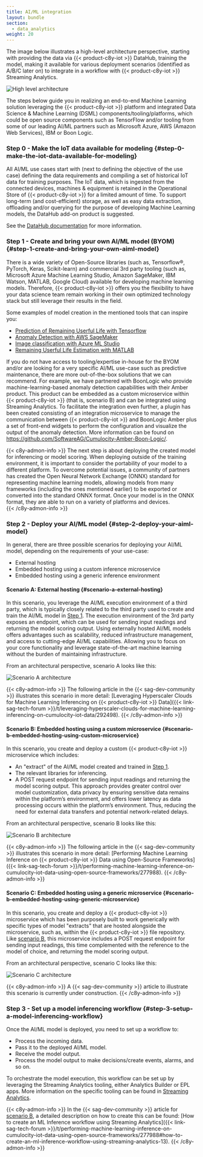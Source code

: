 ```yaml
---
title: AI/ML integration
layout: bundle
section:
  - data_analytics
weight: 20
---
```


The image below illustrates a high-level architecture perspective, starting with providing the data via {{< product-c8y-iot >}} DataHub, training the model, making it available for various deployment scenarios (identified as A/B/C later on) to integrate in a workflow with {{< product-c8y-iot >}} Streaming Analytics.

![High level architecture](/images/machine-learning-guide/high-level-architecture.png)

The steps below guide you in realizing an end-to-end Machine Learning solution leveraging the {{< product-c8y-iot >}} platform and integrated Data Science & Machine Learning (DSML) components/tooling/platforms, which could be open source components such as TensorFlow and/or tooling from some of our leading AI/ML partners such as Microsoft Azure, AWS (Amazon Web Services), IBM or Boon Logic.


### Step 0 - Make the IoT data available for modeling {#step-0-make-the-iot-data-available-for-modeling}

All AI/ML use cases start with (next to defining the objective of the use case) defining the data requirements and compiling a set of historical IoT data for training purposes. The IoT data, which is ingested from the connected devices, machines & equipment is retained in the Operational Store of {{< product-c8y-iot >}} for a limited amount of time. To support long-term (and cost-efficient) storage, as well as easy data extraction, offloading and/or querying for the purpose of developing Machine Learning models, the DataHub add-on product is suggested.

See the [DataHub documentation](/datahub/) for more information.


### Step 1 - Create and bring your own AI/ML model (BYOM) {#step-1-create-and-bring-your-own-aiml-model}

There is a wide variety of Open-Source libraries (such as, Tensorflow®, PyTorch, Keras, Scikit-learn) and commercial 3rd party tooling (such as, Microsoft Azure Machine Learning Studio, Amazon SageMaker, IBM Watson, MATLAB, Google Cloud) available for developing machine learning models. Therefore, {{< product-c8y-iot >}} offers you the flexibility to have your data science team remain working in their own optimized technology stack but still leverage their results in the field.

Some examples of model creation in the mentioned tools that can inspire you:

* [Prediction of Remaining Userful Life with Tensorflow](https://medium.com/@polanitzer/prediction-of-remaining-useful-life-of-an-engine-based-on-sensors-building-a-random-forest-in-ffad82c8a1c6)
* [Anomaly Detection with AWS SageMaker](https://catalog.us-east-1.prod.workshops.aws/workshops/c5661636-bfc3-4771-be38-a4072661bfda/en-US/anomaly-detection-forecasting/sagemaker/sagemaker-anomalies)
* [Image classification with Azure ML Studio](https://learn.microsoft.com/en-us/azure/machine-learning/tutorial-train-deploy-image-classification-model-vscode?view=azureml-api-2)
* [Remaining Userful Life Estimation with MATLAB](https://www.mathworks.com/help/predmaint/ug/remaining-useful-life-estimation-using-convolutional-neural-network.html)

If you do not have access to tooling/expertise in-house for the BYOM and/or are looking for a very specific AI/ML use-case such as predictive maintenance, there are more out-of-the-box solutions that we can recommend. For example, we have partnered with BoonLogic who provide machine-learning-based anomaly detection capabilities with their Amber product. This product can be embedded as a custom microservice within {{< product-c8y-iot >}} (that is, scenario B) and can be integrated using Streaming Analytics. To facilitate the integration even further, a plugin has been created consisting of an integration microservice to manage the communication between {{< product-c8y-iot >}} and BoonLogic Amber plus a set of front-end widgets to perform the configuration and visualize the output of the anomaly detection. More information can be found on https://github.com/SoftwareAG/Cumulocity-Amber-Boon-Logic/.

{{< c8y-admon-info >}}
The next step is about deploying the created model for inferencing or model scoring. When deploying outside of the training environment, it is important to consider the portability of your model to a different platform. To overcome potential issues, a community of partners has created the Open Neural Network Exchange (ONNX) standard for representing machine learning models, allowing models from many frameworks (including the ones mentioned earlier) to be exported or converted into the standard ONNX format. Once your model is in the ONNX format, they are able to run on a variety of platforms and devices.    
{{< /c8y-admon-info >}}

### Step 2 - Deploy your AI/ML model {#step-2-deploy-your-aiml-model}

In general, there are three possible scenarios for deploying your AI/ML model, depending on the requirements of your use-case:

* External hosting
* Embedded hosting using a custom inference microservice
* Embedded hosting using a generic inference environment

#### Scenario A: External hosting {#scenario-a-external-hosting}

In this scenario, you leverage the AI/ML execution environment of a third party, which is typically closely related to the third party used to create and train the AI/ML model in [Step 1](#step-1-create-and-bring-your-own-aiml-model). The execution environment of the 3rd party exposes an endpoint, which can be used for sending input readings and returning the model scoring output. Using externally hosted AI/ML models offers advantages such as scalability, reduced infrastructure management, and access to cutting-edge AI/ML capabilities. Allowing you to focus on your core functionality and leverage state-of-the-art machine learning without the burden of maintaining infrastructure.

From an architectural perspective, scenario A looks like this:

![Scenario A architecture](/images/machine-learning-guide/scenario-a-architecture.png)

{{< c8y-admon-info >}}
The following article in the {{< sag-dev-community >}} illustrates this scenario in more detail: [Leveraging Hyperscaler Clouds for Machine Learning Inferencing on {{< product-c8y-iot >}} Data]({{< link-sag-tech-forum >}}/t/leveraging-hyperscaler-clouds-for-machine-learning-inferencing-on-cumulocity-iot-data/292498).
{{< /c8y-admon-info >}}


#### Scenario B: Embedded hosting using a custom microservice {#scenario-b-embedded-hosting-using-custom-microservice}

In this scenario, you create and deploy a custom {{< product-c8y-iot >}} microservice which includes:

*	An "extract" of the AI/ML model created and trained in [Step 1](#step-1-create-and-bring-your-own-aiml-model).
*	The relevant libraries for inferencing.
*	A POST request endpoint for sending input readings and returning the model scoring output. This approach provides greater control over model customization, data privacy by ensuring sensitive data remains within the platform’s environment, and offers lower latency as data processing occurs within the platform’s environment. Thus, reducing the need for external data transfers and potential network-related delays.

From an architectural perspective, scenario B looks like this:

![Scenario B architecture](/images/machine-learning-guide/scenario-b-architecture.png)

{{< c8y-admon-info >}}
The following article in the {{< sag-dev-community >}} illustrates this scenario in more detail: [Performing Machine Learning Inference on {{< product-c8y-iot >}} Data using Open-Source Frameworks]({{< link-sag-tech-forum >}}/t/performing-machine-learning-inference-on-cumulocity-iot-data-using-open-source-frameworks/277988).
{{< /c8y-admon-info >}}


#### Scenario C: Embedded hosting using a generic microservice {#scenario-b-embedded-hosting-using-generic-microservice}

In this scenario, you create and deploy a {{< product-c8y-iot >}} microservice which has been purposely built to work generically with specific types of model "extracts" that are hosted alongside the microservice, such as, within the {{< product-c8y-iot >}} file repository. Like [scenario B](#scenario-b-embedded-hosting-using-custom-microservice), this microservice includes a POST request endpoint for sending input readings, this time complemented with the reference to the model of choice, and returning the model scoring output.

From an architectural perspective, scenario C looks like this:

![Scenario C architecture](/images/machine-learning-guide/scenario-c-architecture.png)

{{< c8y-admon-info >}}
A {{< sag-dev-community >}} article to illustrate this scenario is currently under construction.
{{< /c8y-admon-info >}}


### Step 3 - Set up a model inferencing workflow {#step-3-setup-a-model-inferencing-workflow}

Once the AI/ML model is deployed, you need to set up a workflow to:

* Process the incoming data.
* Pass it to the deployed AI/ML model.
* Receive the model output.
* Process the model output to make decisions/create events, alarms, and so on.

To orchestrate the model execution, this workflow can be set up by leveraging the Streaming Analytics tooling, either Analytics Builder or EPL apps. More information on the specific tooling can be found in [Streaming Analytics](/streaming-analytics/introduction-analytics/).

{{< c8y-admon-info >}}
In the {{< sag-dev-community >}} article for [scenario B](#scenario-b-embedded-hosting-using-custom-microservice), a detailed description on how to create this can be found: [How to create an ML Inference workflow using Streaming Analytics]({{< link-sag-tech-forum >}}/t/performing-machine-learning-inference-on-cumulocity-iot-data-using-open-source-frameworks/277988#how-to-create-an-ml-inference-workflow-using-streaming-analytics-13).
{{< /c8y-admon-info >}}
